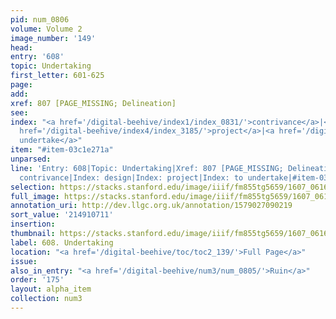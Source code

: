 ```yaml
---
pid: num_0806
volume: Volume 2
image_number: '149'
head:
entry: '608'
topic: Undertaking
first_letter: 601-625
page:
add:
xref: 807 [PAGE_MISSING; Delineation]
see:
index: "<a href='/digital-beehive/index1/index_0831/'>contrivance</a>|<a href='/digital-beehive/index1/index_1022/'>design</a>|<a
  href='/digital-beehive/index4/index_3185/'>project</a>|<a href='/digital-beehive/index5/index_4372/'>to
  undertake</a>"
item: "#item-03c1e271a"
unparsed:
line: 'Entry: 608|Topic: Undertaking|Xref: 807 [PAGE_MISSING; Delineation]|Index:
  contrivance|Index: design|Index: project|Index: to undertake|#item-03c1e271a'
selection: https://stacks.stanford.edu/image/iiif/fm855tg5659/1607_0616/412,711,2892,583/full/0/default.jpg
full_image: https://stacks.stanford.edu/image/iiif/fm855tg5659/1607_0616/full/full/0/default.jpg
annotation_uri: http://dev.llgc.org.uk/annotation/1579027090219
sort_value: '214910711'
insertion:
thumbnail: https://stacks.stanford.edu/image/iiif/fm855tg5659/1607_0616/412,711,600,180/250,/0/default.jpg
label: 608. Undertaking
location: "<a href='/digital-beehive/toc/toc2_139/'>Full Page</a>"
issue:
also_in_entry: "<a href='/digital-beehive/num3/num_0805/'>Ruin</a>"
order: '175'
layout: alpha_item
collection: num3
---
```

